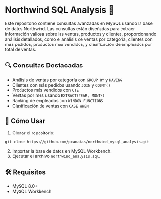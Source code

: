 # Northwind SQL Analysis 🚀

Este repositorio contiene consultas avanzadas en MySQL usando la base de datos Northwind.
Las consultas están diseñadas para extraer información valiosa sobre las ventas, productos y clientes, proporcionando análisis detallados, como el análisis de ventas por categoría, clientes con más pedidos, productos más vendidos, y clasificación de empleados por total de ventas. 


## 🔍 Consultas Destacadas
- Análisis de ventas por categoría con `GROUP BY` y `HAVING`
- Clientes con más pedidos usando `JOIN` y `COUNT()`
- Productos más vendidos con `CTE`
- Ventas por mes usando `EXTRACT(YEAR, MONTH)`
- Ranking de empleados con `WINDOW FUNCTIONS`
- Clasificación de ventas con `CASE WHEN`

## 📂 Cómo Usar
1. Clonar el repositorio:
```
git clone https://github.com/pcanadas/northwind_mysql_analysis.git
```
2. Importar la base de datos en MySQL Workbench.
3. Ejecutar el archivo `northwind_analysis.sql`.

## 🛠 Requisitos
- MySQL 8.0+
- MySQL Workbench
